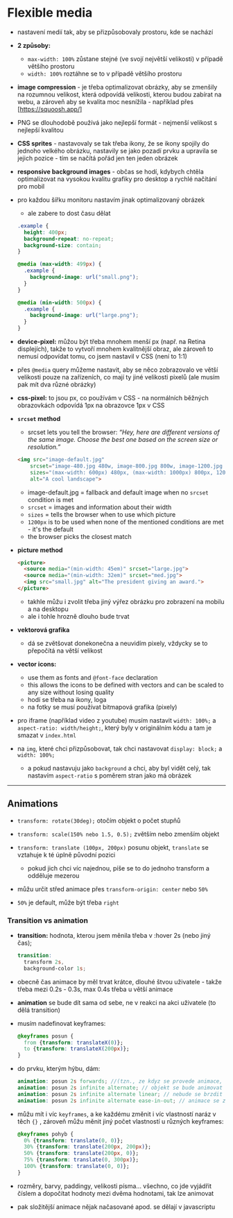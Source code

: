 # Flexible media

* nastavení medií tak, aby se přizpůsobovaly prostoru, kde se nachází
* **2 způsoby:**
  * `max-width: 100%` zůstane stejné (ve svojí největší velikosti) v případě většího prostoru
  * `width: 100%` roztáhne se to v případě většího prostoru

* **image compression** - je třeba optimalizovat obrázky, aby se zmenšily na rozumnou velikost, která odpovídá velikosti, kterou budou zabírat na webu, a zároveň aby se kvalita moc nesnížila - například přes [https://squoosh.app/]

* PNG se dlouhodobě používá jako nejlepší formát - nejmenší velikost s nejlepší kvalitou

* **CSS sprites** - nastavovaly se tak třeba ikony, že se ikony spojily do jednoho velkého obrázku, nastavily se jako pozadí prvku a upravila se jejich pozice - tím se načítá pořád jen ten jeden obrázek

* **responsive background images** - občas se hodí, kdybych chtěla optimalizovat na vysokou kvalitu grafiky pro desktop a rychlé načítání pro mobil
* pro každou šířku monitoru nastavím jinak optimalizovaný obrázek
  * ale zabere to dost času dělat
  ``` scss
  .example {
    height: 400px;
    background-repeat: no-repeat;
    background-size: contain;
  }
  
  @media (max-width: 499px) {
    .example {
      background-image: url("small.png");
    }
  }
  
  @media (min-width: 500px) {
    .example {
      background-image: url("large.png");
    }
  }
  ```

* **device-pixel:** můžou být třeba mnohem menší px (např. na Retina displejích), takže to vytvoří mnohem kvalitnější obraz, ale zároveň to nemusí odpovídat tomu, co jsem nastavil v CSS (není to 1:1)
* přes `@media` query můžeme nastavit, aby se něco zobrazovalo ve větší velikosti pouze na zařízeních, co mají ty jiné velikosti pixelů (ale musím pak mít dva různé obrázky)

* **css-pixel:** to jsou px, co používám v CSS - na normálních běžných obrazovkách odpovídá 1px na obrazovce 1px v CSS

* **`srcset` method**
  * srcset lets you tell the browser: *“Hey, here are different versions of the same image. Choose the best one based on the screen size or resolution.”*
  ``` html
  <img src="image-default.jpg" 
      srcset="image-480.jpg 480w, image-800.jpg 800w, image-1200.jpg 1200w"
      sizes="(max-width: 600px) 480px, (max-width: 1000px) 800px, 1200px"
      alt="A cool landscape">
  ```
  * image-default.jpg = fallback and default image when no `srcset` condition is met
  * `srcset` = images and information about their width
  * `sizes` = tells the browser when to use which picture
  * `1200px` is to be used when none of the mentioned conditions are met - it's the default
  * the browser picks the closest match

* **picture method**
  ``` html
  <picture>
    <source media="(min-width: 45em)" srcset="large.jpg">
    <source media="(min-width: 32em)" srcset="med.jpg">
    <img src="small.jpg" alt="The president giving an award.">
  </picture>
  ```
  * takhle můžu i zvolit třeba jiný výřez obrázku pro zobrazení na mobilu a na desktopu
  * ale i tohle hrozně dlouho bude trvat

* **vektorová grafika**
  * dá se zvětšovat donekonečna a neuvidím pixely, vždycky se to přepočítá na větší velikost

* **vector icons:**
  * use them as fonts and `@font-face` declaration
  * this allows the icons to be defined with vectors and can be scaled to any size without losing quality
  * hodí se třeba na ikony, loga
  * na fotky se musí používat bitmapová grafika (pixely)

* pro iframe (například video z youtube) musím nastavit `width: 100%;` a `aspect-ratio: width/height;`, který byly v originálním kódu a tam je smazat v `index.html`
* na `img`, které chci přizpůsobovat, tak chci nastavovat `display: block;` a `width: 100%;`
  * a pokud nastavuju jako `background` a chci, aby byl vidět celý, tak nastavím `aspect-ratio` s poměrem stran jako má obrázek

___

## Animations

* `transform: rotate(30deg);` otočím objekt o počet stupňů
* `transform: scale(150% nebo 1.5, 0.5);` zvětším nebo zmenším objekt
* `transform: translate (100px, 200px)` posunu objekt, `translate` se vztahuje k té úplně původní pozici
  * pokud jich chci víc najednou, píše se to do jednoho transform a odděluje mezerou

* můžu určit střed animace přes `transform-origin: center` nebo `50%`
* `50%` je default, může být třeba `right`

### Transition vs animation

* **transition:** hodnota, kterou jsem měnila třeba v :hover 2s (nebo jiný čas);

  ```scss
  transition: 
    transform 2s,
    background-color 1s;
  ```

* obecně čas animace by měl trvat krátce, dlouhé štvou uživatele - takže třeba mezi 0.2s - 0.3s, max 0.4s třeba u větší animace

* **animation** se bude dít sama od sebe, ne v reakci na akci uživatele (to dělá transition)

* musím nadefinovat keyframes:

  ```scss
  @keyframes posun {
    from {transform: translateX(0)};
    to {transform: translateX(200px)};
  }
  ```
* do prvku, kterým hýbu, dám:
  ``` scss
  animation: posun 2s forwards; //(tzn., ze kdyz se provede animace, zustane objekt na miste, kam dosel tou animaci - jinak se to vrati zpatky napuvodni pozici)
  animation: posun 2s infinite alternate; // objekt se bude animovat tam a zpátky donekonečna
  animation: posun 2s infinite alternate linear; // nebude se brzdit na konci animace
  animation: posun 2s infinite alternate ease-in-out; // animace se zbrzdí na konci i na začátku
  ```
* můžu mít i víc `keyframes`, a ke každému změnit i víc vlastností naráz v těch `{}` , zároveň můžu měnit jiný počet vlastností u různých keyframes:
  ``` scss
  @keyframes pohyb {
    0% {transform: translate(0, 0)};
    30% {transform: translate(200px, 200px)};
    50% {transform: translate(200px, 0)};
    75% {transform: translate(0, 300px)};
    100% {transform: translate(0, 0)};
  }
  ```
* rozměry, barvy, paddingy, velikosti písma... všechno, co jde vyjádřit číslem a dopočítat hodnoty mezi dvěma hodnotami, tak lze animovat

* pak složitější animace nějak načasované apod. se dělají v javascriptu
